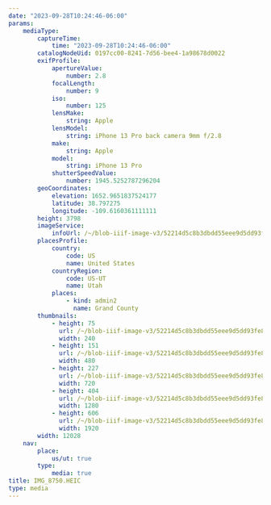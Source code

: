```yaml
---
date: "2023-09-28T10:24:46-06:00"
params:
    mediaType:
        captureTime:
            time: "2023-09-28T10:24:46-06:00"
        catalogNodeUid: 0197cc00-8241-7d56-bee4-1a98678d0022
        exifProfile:
            apertureValue:
                number: 2.8
            focalLength:
                number: 9
            iso:
                number: 125
            lensMake:
                string: Apple
            lensModel:
                string: iPhone 13 Pro back camera 9mm f/2.8
            make:
                string: Apple
            model:
                string: iPhone 13 Pro
            shutterSpeedValue:
                number: 1945.5252787296204
        geoCoordinates:
            elevation: 1652.9651837524177
            latitude: 38.797275
            longitude: -109.6160361111111
        height: 3798
        imageService:
            infoUrl: /~/blob-iiif-image-v3/52214d5c8b3dbdd55eee9d5dd93fe8514c79a22edce67db00f291ffc187b780e/info.json
        placesProfile:
            country:
                code: US
                name: United States
            countryRegion:
                code: US-UT
                name: Utah
            places:
                - kind: admin2
                  name: Grand County
        thumbnails:
            - height: 75
              url: /~/blob-iiif-image-v3/52214d5c8b3dbdd55eee9d5dd93fe8514c79a22edce67db00f291ffc187b780e/full/240%2C75/0/default.jpg
              width: 240
            - height: 151
              url: /~/blob-iiif-image-v3/52214d5c8b3dbdd55eee9d5dd93fe8514c79a22edce67db00f291ffc187b780e/full/480%2C151/0/default.jpg
              width: 480
            - height: 227
              url: /~/blob-iiif-image-v3/52214d5c8b3dbdd55eee9d5dd93fe8514c79a22edce67db00f291ffc187b780e/full/720%2C227/0/default.jpg
              width: 720
            - height: 404
              url: /~/blob-iiif-image-v3/52214d5c8b3dbdd55eee9d5dd93fe8514c79a22edce67db00f291ffc187b780e/full/1280%2C404/0/default.jpg
              width: 1280
            - height: 606
              url: /~/blob-iiif-image-v3/52214d5c8b3dbdd55eee9d5dd93fe8514c79a22edce67db00f291ffc187b780e/full/1920%2C606/0/default.jpg
              width: 1920
        width: 12028
    nav:
        place:
            us/ut: true
        type:
            media: true
title: IMG_8750.HEIC
type: media
---
```

